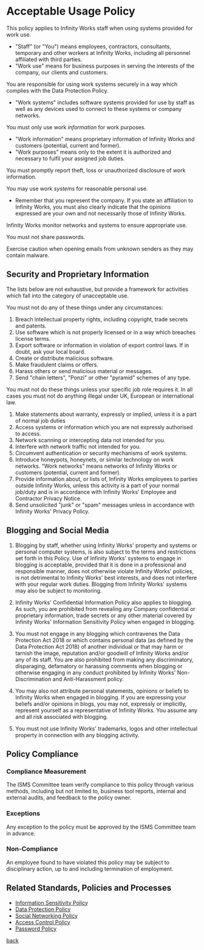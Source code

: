 # Acceptable Usage Policy

This policy applies to Infinity Works staff when using systems provided for work use.
* "Staff" (or "You") means employees, contractors, consultants, temporary and other workers at Infinity Works, including all personnel affiliated with third parties.
* "Work use" means for business purposes in serving the interests of the company, our clients and customers.

You are responsible for using work systems securely in a way which complies with the Data Protection Policy.
* "Work systems" includes software systems provided for use by staff as well as any devices used to connect to these systems or company networks.

You must only use work _information_ for work purposes.
* "Work information" means proprietary information of Infinity Works and customers (potential, current and former).
* "Work purposes" means only to the extent it is authorized and necessary to fulfil your assigned job duties.

You must promptly report theft, loss or unauthorized disclosure of work information.

You may use work _systems_ for reasonable personal use.
* Remember that you represent the company. If you state an affiliation to Infinity Works, you must also clearly indicate that the opinions expressed are your own and not necessarily those of Infinity Works.

Infinity Works monitor networks and systems to ensure appropriate use.

You must not share passwords.

Exercise caution when opening emails from unknown senders as they may contain malware.

## Security and Proprietary Information

The lists below are not exhaustive, but provide a framework for activities which fall into the category of unacceptable use.

You must not do any of these things under any circumstances:
1. Breach intellectual property rights, including copyright, trade secrets and patents.
1. Use software which is not properly licensed or in a way which breaches license terms.
1. Export software or information in violation of export control laws. If in doubt, ask your local board.
1. Create or distribute malicious software.
1. Make fraudulent claims or offers.
1. Harass others or send malicious material or messages.
1. Send "chain letters", "Ponzi" or other "pyramid" schemes of any type.

You must not do these things unless your specific job role requires it. In all cases you must not do anything illegal under UK, European or international law.
1. Make statements about warranty, expressly or implied, unless it is a part of normal job duties
1. Access systems or information which you are not expressly authorised to access.
1. Network scanning or intercepting data not intended for you.
1. Interfere with network traffic not intended for you.
1. Circumvent authentication or security mechanisms of work systems.
1. Introduce honeypots, honeynets, or similar technology on work networks. "Work networks" means networks of Infinity Works or customers (potential, current and former).
1. Provide information about, or lists of, Infinity Works employees to parties outside Infinity Works, unless this activity is a part of your normal job/duty and is in accordance with Infinity Works' Employee and Contractor Privacy Notice.
1. Send unsolicited "junk" or "spam" messages unless in accordance with Infinity Works' Privacy Policy.

## Blogging and Social Media

1. Blogging by staff, whether using Infinity Works' property and systems or personal computer systems, is also subject to the terms and restrictions set forth in this Policy. Use of Infinity Works' systems to engage in blogging is acceptable, provided that it is done in a professional and responsible manner, does not otherwise violate Infinity Works' policies, is not detrimental to Infinity Works' best interests, and does not interfere with your regular work duties. Blogging from Infinity Works' systems may also be subject to monitoring.

1. Infinity Works' Confidential Information Policy also applies to blogging. As such, you are prohibited from revealing any Company confidential or proprietary information, trade secrets or any other material covered by Infinity Works' Information Sensitivity Policy when engaged in blogging.

1. You must not engage in any blogging which contravenes the Data Protection Act 2018 or which contains personal data (as defined by the Data Protection Act 2018) of another individual or that may harm or tarnish the image, reputation and/or goodwill of Infinity Works and/or any of its staff. You are also prohibited from making any discriminatory, disparaging, defamatory or harassing comments when blogging or otherwise engaging in any conduct prohibited by Infinity Works' Non-Discrimination and Anti-Harassment policy.

1. You may also not attribute personal statements, opinions or beliefs to Infinity Works when engaged in blogging. If you are expressing your beliefs and/or opinions in blogs, you may not, expressly or implicitly, represent yourself as a representative of Infinity Works. You assume any and all risk associated with blogging.

1. You must not use Infinity Works' trademarks, logos and other intellectual property in connection with any blogging activity.

## Policy Compliance

### Compliance Measurement

The ISMS Committee team  verify compliance to this policy through various methods, including but not limited to, business tool reports, internal and external audits, and feedback to the policy owner.

### Exceptions

Any exception to the policy must be approved by the ISMS Committee team in advance.

### Non-Compliance

An employee found to have violated this policy may be subject to disciplinary action, up to and including termination of employment.

## Related Standards, Policies and Processes

- [Information Sensitivity Policy](../informationsensitivity/readme.md)
- [Data Protection Policy](../../ISO-9001/DataProtectionPolicy/readme.md)
- [Social Networking Policy](../socialnetworking/readme.md)
- [Access Control Policy](../accesscontrol/readme.md)
- [Password Policy](../password/readme.md)

[back](../README.md#a-z-policies)
